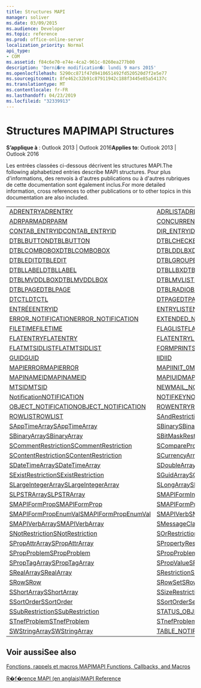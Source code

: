 ```yaml
---
title: Structures MAPI
manager: soliver
ms.date: 03/09/2015
ms.audience: Developer
ms.topic: reference
ms.prod: office-online-server
localization_priority: Normal
api_type:
- COM
ms.assetid: f84c6e70-e74e-4ca2-961c-0260ea277b00
description: 'Derni�re modification�: lundi 9 mars 2015'
ms.openlocfilehash: 5290cc871f47d9410651492fd520520d7f2e5e77
ms.sourcegitcommit: 8fe462c32b91c87911942c188f3445e85a54137c
ms.translationtype: MT
ms.contentlocale: fr-FR
ms.lasthandoff: 04/23/2019
ms.locfileid: "32339913"
---
```

# <a name="mapi-structures"></a><span data-ttu-id="fe36c-103">Structures MAPI</span><span class="sxs-lookup"><span data-stu-id="fe36c-103">MAPI Structures</span></span>

  
  
<span data-ttu-id="fe36c-104">**S’applique à** : Outlook 2013 | Outlook 2016</span><span class="sxs-lookup"><span data-stu-id="fe36c-104">**Applies to**: Outlook 2013 | Outlook 2016</span></span> 
  
<span data-ttu-id="fe36c-105">Les entrées classées ci-dessous décrivent les structures MAPI.</span><span class="sxs-lookup"><span data-stu-id="fe36c-105">The following alphabetized entries describe MAPI structures.</span></span> <span data-ttu-id="fe36c-106">Pour plus d'informations, des renvois à d'autres publications ou à d'autres rubriques de cette documentation sont également inclus.</span><span class="sxs-lookup"><span data-stu-id="fe36c-106">For more detailed information, cross references to other publications or to other topics in this documentation are also included.</span></span>
  
|||
|:-----|:-----|
|[<span data-ttu-id="fe36c-107">ADRENTRY</span><span class="sxs-lookup"><span data-stu-id="fe36c-107">ADRENTRY</span></span>](adrentry.md) <br/> |[<span data-ttu-id="fe36c-108">ADRLIST</span><span class="sxs-lookup"><span data-stu-id="fe36c-108">ADRLIST</span></span>](adrlist.md) <br/> |
|[<span data-ttu-id="fe36c-109">ADRPARM</span><span class="sxs-lookup"><span data-stu-id="fe36c-109">ADRPARM</span></span>](adrparm.md) <br/> |[<span data-ttu-id="fe36c-110">CONCURRENT</span><span class="sxs-lookup"><span data-stu-id="fe36c-110">CURRENCY</span></span>](currency.md) <br/> |
|[<span data-ttu-id="fe36c-111">CONTAB_ENTRYID</span><span class="sxs-lookup"><span data-stu-id="fe36c-111">CONTAB_ENTRYID</span></span>](contab_entryid.md) <br/> |[<span data-ttu-id="fe36c-112">DIR_ENTRYID</span><span class="sxs-lookup"><span data-stu-id="fe36c-112">DIR_ENTRYID</span></span>](dir_entryid.md) <br/> |
|[<span data-ttu-id="fe36c-113">DTBLBUTTON</span><span class="sxs-lookup"><span data-stu-id="fe36c-113">DTBLBUTTON</span></span>](dtblbutton.md) <br/> |[<span data-ttu-id="fe36c-114">DTBLCHECKBOX</span><span class="sxs-lookup"><span data-stu-id="fe36c-114">DTBLCHECKBOX</span></span>](dtblcheckbox.md) <br/> |
|[<span data-ttu-id="fe36c-115">DTBLCOMBOBOX</span><span class="sxs-lookup"><span data-stu-id="fe36c-115">DTBLCOMBOBOX</span></span>](dtblcombobox.md) <br/> |[<span data-ttu-id="fe36c-116">DTBLDDLBX</span><span class="sxs-lookup"><span data-stu-id="fe36c-116">DTBLDDLBX</span></span>](dtblddlbx.md) <br/> |
|[<span data-ttu-id="fe36c-117">DTBLEDIT</span><span class="sxs-lookup"><span data-stu-id="fe36c-117">DTBLEDIT</span></span>](dtbledit.md) <br/> |[<span data-ttu-id="fe36c-118">DTBLGROUPBOX</span><span class="sxs-lookup"><span data-stu-id="fe36c-118">DTBLGROUPBOX</span></span>](dtblgroupbox.md) <br/> |
|[<span data-ttu-id="fe36c-119">DTBLLABEL</span><span class="sxs-lookup"><span data-stu-id="fe36c-119">DTBLLABEL</span></span>](dtbllabel.md) <br/> |[<span data-ttu-id="fe36c-120">DTBLLBX</span><span class="sxs-lookup"><span data-stu-id="fe36c-120">DTBLLBX</span></span>](dtbllbx.md) <br/> |
|[<span data-ttu-id="fe36c-121">DTBLMVDDLBOX</span><span class="sxs-lookup"><span data-stu-id="fe36c-121">DTBLMVDDLBOX</span></span>](dtblmvddlbox.md) <br/> |[<span data-ttu-id="fe36c-122">DTBLMVLISTBOX</span><span class="sxs-lookup"><span data-stu-id="fe36c-122">DTBLMVLISTBOX</span></span>](dtblmvlistbox.md) <br/> |
|[<span data-ttu-id="fe36c-123">DTBLPAGE</span><span class="sxs-lookup"><span data-stu-id="fe36c-123">DTBLPAGE</span></span>](dtblpage.md) <br/> |[<span data-ttu-id="fe36c-124">DTBLRADIOBUTTON</span><span class="sxs-lookup"><span data-stu-id="fe36c-124">DTBLRADIOBUTTON</span></span>](dtblradiobutton.md) <br/> |
|[<span data-ttu-id="fe36c-125">DTCTL</span><span class="sxs-lookup"><span data-stu-id="fe36c-125">DTCTL</span></span>](dtctl.md) <br/> |[<span data-ttu-id="fe36c-126">DTPAGE</span><span class="sxs-lookup"><span data-stu-id="fe36c-126">DTPAGE</span></span>](dtpage.md) <br/> |
|[<span data-ttu-id="fe36c-127">ENTRÉE</span><span class="sxs-lookup"><span data-stu-id="fe36c-127">ENTRYID</span></span>](entryid.md) <br/> |[<span data-ttu-id="fe36c-128">ENTRYLIST</span><span class="sxs-lookup"><span data-stu-id="fe36c-128">ENTRYLIST</span></span>](entrylist.md) <br/> |
|[<span data-ttu-id="fe36c-129">ERROR_NOTIFICATION</span><span class="sxs-lookup"><span data-stu-id="fe36c-129">ERROR_NOTIFICATION</span></span>](error_notification.md) <br/> |[<span data-ttu-id="fe36c-130">EXTENDED_NOTIFICATION</span><span class="sxs-lookup"><span data-stu-id="fe36c-130">EXTENDED_NOTIFICATION</span></span>](extended_notification.md) <br/> |
|[<span data-ttu-id="fe36c-131">FILETIME</span><span class="sxs-lookup"><span data-stu-id="fe36c-131">FILETIME</span></span>](filetime.md) <br/> |[<span data-ttu-id="fe36c-132">FLAGLIST</span><span class="sxs-lookup"><span data-stu-id="fe36c-132">FLAGLIST</span></span>](flaglist.md) <br/> |
|[<span data-ttu-id="fe36c-133">FLATENTRY</span><span class="sxs-lookup"><span data-stu-id="fe36c-133">FLATENTRY</span></span>](flatentry.md) <br/> |[<span data-ttu-id="fe36c-134">FLATENTRYLIST</span><span class="sxs-lookup"><span data-stu-id="fe36c-134">FLATENTRYLIST</span></span>](flatentrylist.md) <br/> |
|[<span data-ttu-id="fe36c-135">FLATMTSIDLIST</span><span class="sxs-lookup"><span data-stu-id="fe36c-135">FLATMTSIDLIST</span></span>](flatmtsidlist.md) <br/> |[<span data-ttu-id="fe36c-136">FORMPRINTSETUP</span><span class="sxs-lookup"><span data-stu-id="fe36c-136">FORMPRINTSETUP</span></span>](formprintsetup.md) <br/> |
|[<span data-ttu-id="fe36c-137">GUID</span><span class="sxs-lookup"><span data-stu-id="fe36c-137">GUID</span></span>](guid.md) <br/> |[<span data-ttu-id="fe36c-138">IID</span><span class="sxs-lookup"><span data-stu-id="fe36c-138">IID</span></span>](iid.md) <br/> |
|[<span data-ttu-id="fe36c-139">MAPIERROR</span><span class="sxs-lookup"><span data-stu-id="fe36c-139">MAPIERROR</span></span>](mapierror.md) <br/> |[<span data-ttu-id="fe36c-140">MAPIINIT_0</span><span class="sxs-lookup"><span data-stu-id="fe36c-140">MAPIINIT_0</span></span>](mapiinit_0.md) <br/> |
|[<span data-ttu-id="fe36c-141">MAPINAMEID</span><span class="sxs-lookup"><span data-stu-id="fe36c-141">MAPINAMEID</span></span>](mapinameid.md) <br/> |[<span data-ttu-id="fe36c-142">MAPIUID</span><span class="sxs-lookup"><span data-stu-id="fe36c-142">MAPIUID</span></span>](mapiuid.md) <br/> |
|[<span data-ttu-id="fe36c-143">MTSID</span><span class="sxs-lookup"><span data-stu-id="fe36c-143">MTSID</span></span>](mtsid.md) <br/> |[<span data-ttu-id="fe36c-144">NEWMAIL_NOTIFICATION</span><span class="sxs-lookup"><span data-stu-id="fe36c-144">NEWMAIL_NOTIFICATION</span></span>](newmail_notification.md) <br/> |
|[<span data-ttu-id="fe36c-145">Notification</span><span class="sxs-lookup"><span data-stu-id="fe36c-145">NOTIFICATION</span></span>](notification.md) <br/> |[<span data-ttu-id="fe36c-146">NOTIFKEY</span><span class="sxs-lookup"><span data-stu-id="fe36c-146">NOTIFKEY</span></span>](notifkey.md) <br/> |
|[<span data-ttu-id="fe36c-147">OBJECT_NOTIFICATION</span><span class="sxs-lookup"><span data-stu-id="fe36c-147">OBJECT_NOTIFICATION</span></span>](object_notification.md) <br/> |[<span data-ttu-id="fe36c-148">ROWENTRY</span><span class="sxs-lookup"><span data-stu-id="fe36c-148">ROWENTRY</span></span>](rowentry.md) <br/> |
|[<span data-ttu-id="fe36c-149">ROWLIST</span><span class="sxs-lookup"><span data-stu-id="fe36c-149">ROWLIST</span></span>](rowlist.md) <br/> |[<span data-ttu-id="fe36c-150">SAndRestriction</span><span class="sxs-lookup"><span data-stu-id="fe36c-150">SAndRestriction</span></span>](sandrestriction.md) <br/> |
|[<span data-ttu-id="fe36c-151">SAppTimeArray</span><span class="sxs-lookup"><span data-stu-id="fe36c-151">SAppTimeArray</span></span>](sapptimearray.md) <br/> |[<span data-ttu-id="fe36c-152">SBinary</span><span class="sxs-lookup"><span data-stu-id="fe36c-152">SBinary</span></span>](sbinary.md) <br/> |
|[<span data-ttu-id="fe36c-153">SBinaryArray</span><span class="sxs-lookup"><span data-stu-id="fe36c-153">SBinaryArray</span></span>](sbinaryarray.md) <br/> |[<span data-ttu-id="fe36c-154">SBitMaskRestriction</span><span class="sxs-lookup"><span data-stu-id="fe36c-154">SBitMaskRestriction</span></span>](sbitmaskrestriction.md) <br/> |
|[<span data-ttu-id="fe36c-155">SCommentRestriction</span><span class="sxs-lookup"><span data-stu-id="fe36c-155">SCommentRestriction</span></span>](scommentrestriction.md) <br/> |[<span data-ttu-id="fe36c-156">SComparePropsRestriction</span><span class="sxs-lookup"><span data-stu-id="fe36c-156">SComparePropsRestriction</span></span>](scomparepropsrestriction.md) <br/> |
|[<span data-ttu-id="fe36c-157">SContentRestriction</span><span class="sxs-lookup"><span data-stu-id="fe36c-157">SContentRestriction</span></span>](scontentrestriction.md) <br/> |[<span data-ttu-id="fe36c-158">SCurrencyArray</span><span class="sxs-lookup"><span data-stu-id="fe36c-158">SCurrencyArray</span></span>](scurrencyarray.md) <br/> |
|[<span data-ttu-id="fe36c-159">SDateTimeArray</span><span class="sxs-lookup"><span data-stu-id="fe36c-159">SDateTimeArray</span></span>](sdatetimearray.md) <br/> |[<span data-ttu-id="fe36c-160">SDoubleArray</span><span class="sxs-lookup"><span data-stu-id="fe36c-160">SDoubleArray</span></span>](sdoublearray.md) <br/> |
|[<span data-ttu-id="fe36c-161">SExistRestriction</span><span class="sxs-lookup"><span data-stu-id="fe36c-161">SExistRestriction</span></span>](sexistrestriction.md) <br/> |[<span data-ttu-id="fe36c-162">SGuidArray</span><span class="sxs-lookup"><span data-stu-id="fe36c-162">SGuidArray</span></span>](sguidarray.md) <br/> |
|[<span data-ttu-id="fe36c-163">SLargeIntegerArray</span><span class="sxs-lookup"><span data-stu-id="fe36c-163">SLargeIntegerArray</span></span>](slargeintegerarray.md) <br/> |[<span data-ttu-id="fe36c-164">SLongArray</span><span class="sxs-lookup"><span data-stu-id="fe36c-164">SLongArray</span></span>](slongarray.md) <br/> |
|[<span data-ttu-id="fe36c-165">SLPSTRArray</span><span class="sxs-lookup"><span data-stu-id="fe36c-165">SLPSTRArray</span></span>](slpstrarray.md) <br/> |[<span data-ttu-id="fe36c-166">SMAPIFormInfoArray</span><span class="sxs-lookup"><span data-stu-id="fe36c-166">SMAPIFormInfoArray</span></span>](smapiforminfoarray.md) <br/> |
|[<span data-ttu-id="fe36c-167">SMAPIFormProp</span><span class="sxs-lookup"><span data-stu-id="fe36c-167">SMAPIFormProp</span></span>](smapiformprop.md) <br/> |[<span data-ttu-id="fe36c-168">SMAPIFormPropArray</span><span class="sxs-lookup"><span data-stu-id="fe36c-168">SMAPIFormPropArray</span></span>](smapiformproparray.md) <br/> |
|[<span data-ttu-id="fe36c-169">SMAPIFormPropEnumVal</span><span class="sxs-lookup"><span data-stu-id="fe36c-169">SMAPIFormPropEnumVal</span></span>](smapiformpropenumval.md) <br/> |[<span data-ttu-id="fe36c-170">SMAPIVerb</span><span class="sxs-lookup"><span data-stu-id="fe36c-170">SMAPIVerb</span></span>](smapiverb.md) <br/> |
|[<span data-ttu-id="fe36c-171">SMAPIVerbArray</span><span class="sxs-lookup"><span data-stu-id="fe36c-171">SMAPIVerbArray</span></span>](smapiverbarray.md) <br/> |[<span data-ttu-id="fe36c-172">SMessageClassArray</span><span class="sxs-lookup"><span data-stu-id="fe36c-172">SMessageClassArray</span></span>](smessageclassarray.md) <br/> |
|[<span data-ttu-id="fe36c-173">SNotRestriction</span><span class="sxs-lookup"><span data-stu-id="fe36c-173">SNotRestriction</span></span>](snotrestriction.md) <br/> |[<span data-ttu-id="fe36c-174">SOrRestriction</span><span class="sxs-lookup"><span data-stu-id="fe36c-174">SOrRestriction</span></span>](sorrestriction.md) <br/> |
|[<span data-ttu-id="fe36c-175">SPropAttrArray</span><span class="sxs-lookup"><span data-stu-id="fe36c-175">SPropAttrArray</span></span>](spropattrarray.md) <br/> |[<span data-ttu-id="fe36c-176">SPropertyRestriction</span><span class="sxs-lookup"><span data-stu-id="fe36c-176">SPropertyRestriction</span></span>](spropertyrestriction.md) <br/> |
|[<span data-ttu-id="fe36c-177">SPropProblem</span><span class="sxs-lookup"><span data-stu-id="fe36c-177">SPropProblem</span></span>](spropproblem.md) <br/> |[<span data-ttu-id="fe36c-178">SPropProblemArray</span><span class="sxs-lookup"><span data-stu-id="fe36c-178">SPropProblemArray</span></span>](spropproblemarray.md) <br/> |
|[<span data-ttu-id="fe36c-179">SPropTagArray</span><span class="sxs-lookup"><span data-stu-id="fe36c-179">SPropTagArray</span></span>](sproptagarray.md) <br/> |[<span data-ttu-id="fe36c-180">SPropValue</span><span class="sxs-lookup"><span data-stu-id="fe36c-180">SPropValue</span></span>](spropvalue.md) <br/> |
|[<span data-ttu-id="fe36c-181">SRealArray</span><span class="sxs-lookup"><span data-stu-id="fe36c-181">SRealArray</span></span>](srealarray.md) <br/> |[<span data-ttu-id="fe36c-182">SRestriction</span><span class="sxs-lookup"><span data-stu-id="fe36c-182">SRestriction</span></span>](srestriction.md) <br/> |
|[<span data-ttu-id="fe36c-183">SRow</span><span class="sxs-lookup"><span data-stu-id="fe36c-183">SRow</span></span>](srow.md) <br/> |[<span data-ttu-id="fe36c-184">SRowSet</span><span class="sxs-lookup"><span data-stu-id="fe36c-184">SRowSet</span></span>](srowset.md) <br/> |
|[<span data-ttu-id="fe36c-185">SShortArray</span><span class="sxs-lookup"><span data-stu-id="fe36c-185">SShortArray</span></span>](sshortarray.md) <br/> |[<span data-ttu-id="fe36c-186">SSizeRestriction</span><span class="sxs-lookup"><span data-stu-id="fe36c-186">SSizeRestriction</span></span>](ssizerestriction.md) <br/> |
|[<span data-ttu-id="fe36c-187">SSortOrder</span><span class="sxs-lookup"><span data-stu-id="fe36c-187">SSortOrder</span></span>](ssortorder.md) <br/> |[<span data-ttu-id="fe36c-188">SSortOrderSet</span><span class="sxs-lookup"><span data-stu-id="fe36c-188">SSortOrderSet</span></span>](ssortorderset.md) <br/> |
|[<span data-ttu-id="fe36c-189">SSubRestriction</span><span class="sxs-lookup"><span data-stu-id="fe36c-189">SSubRestriction</span></span>](ssubrestriction.md) <br/> |[<span data-ttu-id="fe36c-190">STATUS_OBJECT_NOTIFICATION</span><span class="sxs-lookup"><span data-stu-id="fe36c-190">STATUS_OBJECT_NOTIFICATION</span></span>](status_object_notification.md) <br/> |
|[<span data-ttu-id="fe36c-191">STnefProblem</span><span class="sxs-lookup"><span data-stu-id="fe36c-191">STnefProblem</span></span>](stnefproblem.md) <br/> |[<span data-ttu-id="fe36c-192">STnefProblemArray</span><span class="sxs-lookup"><span data-stu-id="fe36c-192">STnefProblemArray</span></span>](stnefproblemarray.md) <br/> |
|[<span data-ttu-id="fe36c-193">SWStringArray</span><span class="sxs-lookup"><span data-stu-id="fe36c-193">SWStringArray</span></span>](swstringarray.md) <br/> |[<span data-ttu-id="fe36c-194">TABLE_NOTIFICATION</span><span class="sxs-lookup"><span data-stu-id="fe36c-194">TABLE_NOTIFICATION</span></span>](table_notification.md) <br/> |
   
## <a name="see-also"></a><span data-ttu-id="fe36c-195">Voir aussi</span><span class="sxs-lookup"><span data-stu-id="fe36c-195">See also</span></span>



[<span data-ttu-id="fe36c-196">Fonctions, rappels et macros MAPI</span><span class="sxs-lookup"><span data-stu-id="fe36c-196">MAPI Functions, Callbacks, and Macros</span></span>](mapi-functions-callbacks-and-macros.md)


[<span data-ttu-id="fe36c-197">R�f�rence MAPI (en anglais)</span><span class="sxs-lookup"><span data-stu-id="fe36c-197">MAPI Reference</span></span>](mapi-reference.md)

